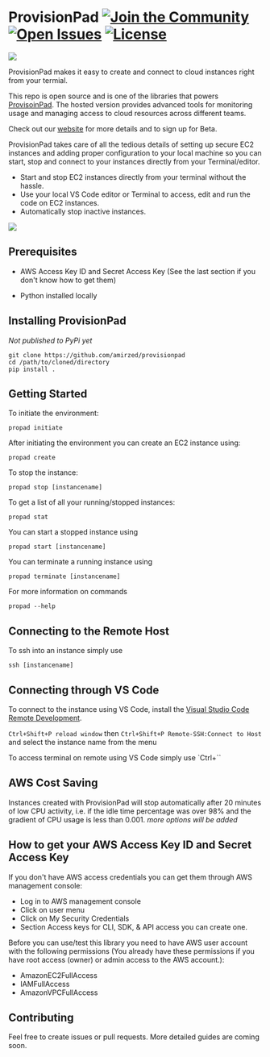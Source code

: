 # ProvisionPad [![Join the Community](https://img.shields.io/badge/Join%20the%20community-blueviolet.svg)](https://spectrum.chat/provisionpad/)  [![Open Issues](https://img.shields.io/github/issues-raw/provisionpad/provisionpad.svg)](https://github.com/provisionpad/provisionpad/issues) [![License](https://img.shields.io/badge/License-Apache%202.0-blue.svg)](https://github.com/provisionpad/provisionpad/blob/master/LICENSE)

[<img src="https://i.ibb.co/88kHGrt/logo-1x.png" />](https://provisionpad.com/?ref=github)

ProvisionPad makes it easy to create and connect to cloud instances right from your termial.

This repo is open source and is one of the libraries that powers [ProvisoinPad](https://provisionpad.com/?ref=github). The hosted version provides advanced tools for monitoring usage and managing access to cloud resources across different teams. 

Check out our [website](https://provisionpad.com/?ref=github) for more details and to sign up for Beta.

ProvisionPad takes care of all the tedious details of setting up secure EC2 instances and adding proper configuration to your local machine so you can start, stop and connect to your instances directly from your Terminal/editor.

- Start and stop EC2 instances directly from your terminal without the hassle.
- Use your local VS Code editor or Terminal to access, edit and run the code on EC2 instances.
- Automatically stop inactive instances.


<img src="https://i.ibb.co/KqgLQwf/terminal-border.png" />


## Prerequisites

- AWS Access Key ID and Secret Access Key (See the last section if you don't know how to get them)

- Python installed locally


## Installing ProvisionPad
*Not published to PyPi yet*

```
git clone https://github.com/amirzed/provisionpad
cd /path/to/cloned/directory
pip install .
```

## Getting Started


To initiate the environment:

```
propad initiate
```

After initiating the environment you can create an EC2 instance using:

```
propad create
```

To stop the instance:
```
propad stop [instancename]
```

To get a list of all your running/stopped instances:
```
propad stat
```

You can start a stopped instance using

```
propad start [instancename]
```

You can terminate a running instance using

```
propad terminate [instancename]
```

For more information on commands

```
propad --help
```

## Connecting to the Remote Host

To ssh into an instance simply use

```
ssh [instancename]
```


## Connecting through VS Code
To connect to the instance using VS Code, install the [Visual Studio Code Remote Development](https://code.visualstudio.com/docs/remote/remote-overview).

`Ctrl+Shift+P reload window` then
`Ctrl+Shift+P Remote-SSH:Connect to Host`
and select the instance name from the menu

To access terminal on remote using VS Code simply use `Ctrl+``


## AWS Cost Saving

Instances created with ProvisionPad will stop automatically after 20 minutes
of low CPU activity, i.e. if the idle time percentage was over 98% and the
gradient of CPU usage is less than 0.001. *more options will be added*

## How to get your AWS Access Key ID and Secret Access Key

If you don't have AWS access credentials you can get them through AWS management console:

- Log in to AWS management console
- Click on user menu
- Click on My Security Credentials
- Section Access keys for CLI, SDK, & API access you can create one.

Before you can use/test this library you need to have AWS user account with
the following permissions (You already have these permissions if you have root access
(owner) or admin access to the AWS account.):

- AmazonEC2FullAccess
- IAMFullAccess
- AmazonVPCFullAccess

## Contributing

Feel free to create issues or pull requests. More detailed guides are coming soon.
